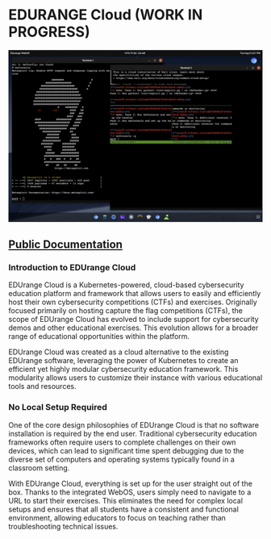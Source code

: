 # EDURANGE Cloud (WORK IN PROGRESS)

![DEMO](https://raw.githubusercontent.com/Rydersel/EDUrange_Cloud/master/assets/edurange_metasploit.png)


## [Public Documentation](https://docs.rydersel.cloud/)


### Introduction to EDUrange Cloud
EDUrange Cloud is a Kubernetes-powered, cloud-based cybersecurity education platform and framework that allows users to easily and efficiently host their own cybersecurity competitions (CTFs) and exercises. Originally focused primarily on hosting capture the flag competitions (CTFs), the scope of EDUrange Cloud has evolved to include support for cybersecurity demos and other educational exercises. This evolution allows for a broader range of educational opportunities within the platform.

EDUrange Cloud was created as a cloud alternative to the existing EDUrange software, leveraging the power of Kubernetes to create an efficient yet highly modular cybersecurity education framework. This modularity allows users to customize their instance with various educational tools and resources. 

### No Local Setup Required
One of the core design philosophies of EDUrange Cloud is that no software installation is required by the end user. Traditional cybersecurity education frameworks often require users to complete challenges on their own devices, which can lead to significant time spent debugging due to the diverse set of computers and operating systems typically found in a classroom setting.

With EDUrange Cloud, everything is set up for the user straight out of the box. Thanks to the integrated WebOS, users simply need to navigate to a URL to start their exercises. This eliminates the need for complex local setups and ensures that all students have a consistent and functional environment, allowing educators to focus on teaching rather than troubleshooting technical issues.

